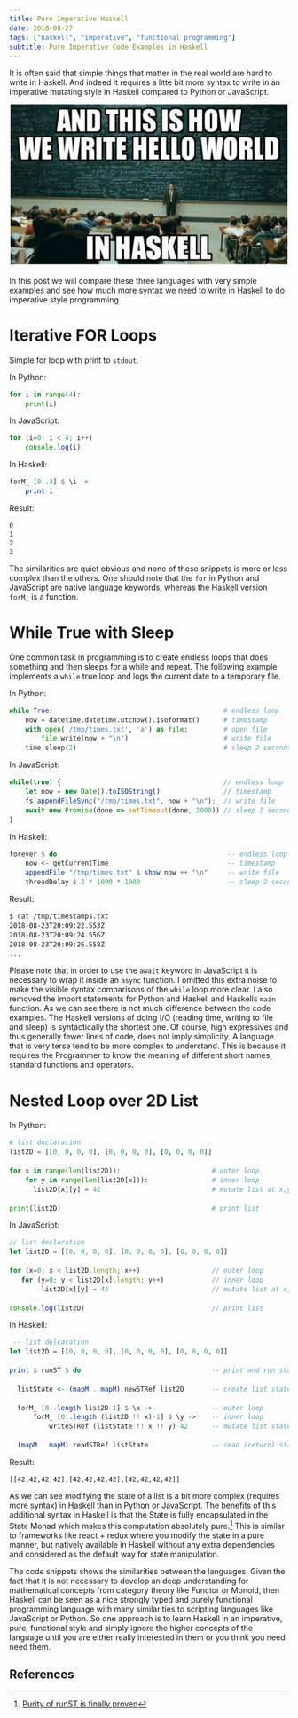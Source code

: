```yaml
---
title: Pure Imperative Haskell
date: 2018-08-27
tags: ["haskell", "imperative", "functional programming"]
subtitle: Pure Imperative Code Examples in Haskell
---
```


It is often said that simple things that matter in the real world are hard to write in Haskell. And indeed it requires a litte bit more syntax to write in an imperative mutating style in Haskell compared to Python or JavaScript.

<center>
<img src="/images/hask-hello.jpg" style="width:500px;">
</center>

 In this post we will compare these three languages with very simple examples and see how much more syntax we need to write in Haskell to do imperative style programming.

# Iterative FOR Loops

Simple for loop with print to `stdout`.

In Python:
```python
for i in range(4):
    print(i)
```

In JavaScript:
```js
for (i=0; i < 4; i++)
    console.log(i)
```

In Haskell:
```haskell
forM_ [0..3] $ \i ->
    print i
```

Result:
```
0
1
2
3
```

The similarities are quiet obvious and none of these snippets is more or less complex than the others. One should note that the `for` in Python and JavaScript are native language keywords, whereas the Haskell version `forM_` is a function.

# While True with Sleep

One common task in programming is to create endless loops that does something and then sleeps for a while and repeat. The following example implements a `while` true loop and logs the current date to a temporary file.

In Python:
```python
while True:                                           # endless loop
    now = datetime.datetime.utcnow().isoformat()      # timestamp
    with open('/tmp/times.txt', 'a') as file:         # open file
        file.write(now + "\n")                        # write file
    time.sleep(2)                                     # sleep 2 seconds
```

In JavaScript:
```javascript
while(true) {                                         // endless loop
    let now = new Date().toISOString()                // timestamp
    fs.appendFileSync("/tmp/times.txt", now + "\n");  // write file
    await new Promise(done => setTimeout(done, 2000)) // sleep 2 seconds
}
```

In Haskell:
```haskell
forever $ do                                           -- endless loop
    now <- getCurrentTime                              -- timestamp
    appendFile "/tmp/times.txt" $ show now ++ "\n"     -- write file
    threadDelay $ 2 * 1000 * 1000                      -- sleep 2 seconds
```

Result:
```sh
$ cat /tmp/timestamps.txt
2018-08-23T20:09:22.553Z
2018-08-23T20:09:24.556Z
2018-08-23T20:09:26.558Z
...
```

Please note that in order to use the `await` keyword in JavaScript it is necessary to wrap it inside an `async` function. I omitted this extra noise to make the visible syntax comparisons of the `while` loop more clear. I also removed the import statements for Python and Haskell and Haskells `main` function. As we can see there is not much difference between the code examples. The Haskell versions of doing I/O (reading time, writing to file and sleep) is syntactically the shortest one. Of course, high expressives and thus generally fewer lines of code, does not imply simplicity. A language that is very terse tend to be more complex to understand. This is because it requires the Programmer to know the meaning of different short names, standard functions and operators.


# Nested Loop over 2D List

In Python:
```python
# list declaration
list2D = [[0, 0, 0, 0], [0, 0, 0, 0], [0, 0, 0, 0]]

for x in range(len(list2D)):                       # outer loop
    for y in range(len(list2D[x])):                # inner loop
      list2D[x][y] = 42                            # mutate list at x,y

print(list2D)                                      # print list
```

In JavaScript:
```javascript
// list declaration
let list2D = [[0, 0, 0, 0], [0, 0, 0, 0], [0, 0, 0, 0]]

for (x=0; x < list2D.length; x++)                  // outer loop
   for (y=0; y < list2D[x].length; y++)            // inner loop
        list2D[x][y] = 42                          // mutate list at x,y

console.log(list2D)                                // print list
```

In Haskell:
```haskell
 -- list delcaration
let list2D = [[0, 0, 0, 0], [0, 0, 0, 0], [0, 0, 0, 0]]

print $ runST $ do                                 -- print and run state

  listState <- (mapM . mapM) newSTRef list2D       -- create list state

  forM_ [0..length list2D-1] $ \x ->               -- outer loop
      forM_ [0..length (list2D !! x)-1] $ \y ->    -- inner loop
          writeSTRef (listState !! x !! y) 42      -- mutate list state at x,y

  (mapM . mapM) readSTRef listState                -- read (return) state
```

Result:
```
[[42,42,42,42],[42,42,42,42],[42,42,42,42]]
```



As we can see modifying the state of a list is a bit more complex (requires more syntax) in Haskell than in Python or JavaScript. The benefits of this additional syntax in Haskell is that the State is fully encapsulated in the State Monad which makes this computation absolutely pure.[^1] This is similar to frameworks like react + redux where you modify the state in a pure manner, but natively available in Haskell without any extra dependencies and considered as the default way for state manipulation.

The code snippets shows the similarities between the languages. Given the fact that it is not necessary to develop an deep understanding for mathematical concepts from category theory like Functor or Monoid, then Haskell can be seen as a nice strongly typed and purely functional programming language with many similarities to scripting languages like JavaScript or Python. So one approach is to learn Haskell in an imperative, pure, functional style and simply ignore the higher concepts of the language until you are either really interested in them or you think you need need them.


## References
[^1]: [Purity of runST is finally proven](https://www.reddit.com/r/haskell/comments/679jd3/purity_of_runst_is_finally_proven)

